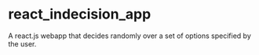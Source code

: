 # react_indecision_app
A react.js webapp that decides randomly over a set of options specified by the user.
